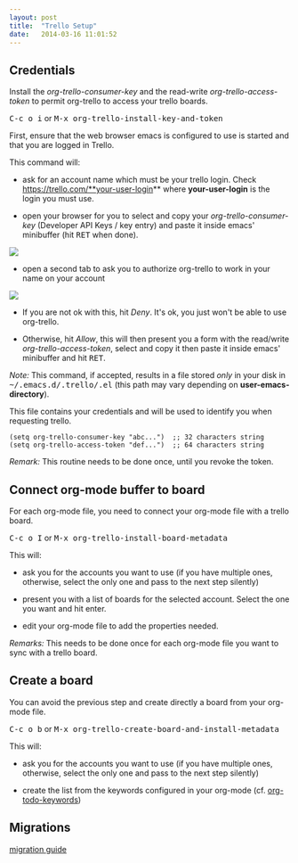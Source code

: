 ```yaml
---
layout: post
title:  "Trello Setup"
date:   2014-03-16 11:01:52
---
```


## Credentials

Install the *org-trello-consumer-key* and the read-write
*org-trello-access-token* to permit org-trello to access your trello boards.

<kbd>C-c o i</kbd> or <kbd>M-x org-trello-install-key-and-token</kbd>

First, ensure that the web browser emacs is configured to use is started and
that you are logged in Trello.

This command will:

- ask for an account name which must be your trello login.  Check
https://trello.com/**your-user-login** where **your-user-login** is the
login you must use.

- open your browser for you to select and copy your *org-trello-consumer-key*
(Developer API Keys / key entry) and paste it inside emacs' minibuffer
(hit <kbd>RET</kbd> when done).

<img src="./images/trello-credentials/retrieve-consumer-key.png" />

- open a second tab to ask you to authorize org-trello to work in your name
on your account

<img src="./images/trello-credentials/authorize-org-trello.png" />

- If you are not ok with this, hit *Deny*.
It's ok, you just won't be able to use org-trello.

- Otherwise, hit *Allow*, this will then present you a form with the read/write
*org-trello-access-token*, select and copy it then paste it inside emacs'
minibuffer and hit <kbd>RET</kbd>.

*Note:* This command, if accepted, results in a file stored *only* in
your disk in <kbd>~/.emacs.d/.trello/<user-login>.el</kbd> (this path
may vary depending on **user-emacs-directory**).

This file contains your credentials and will be used to identify you
when requesting trello.

``` emacs-lisp
(setq org-trello-consumer-key "abc...")  ;; 32 characters string
(setq org-trello-access-token "def...")  ;; 64 characters string
```

*Remark:*
This routine needs to be done once, until you revoke the token.

## Connect org-mode buffer to board

For each org-mode file, you need to connect your org-mode file with a trello
board.

<kbd>C-c o I</kbd> or <kbd>M-x org-trello-install-board-metadata</kbd>

This will:

- ask you for the accounts you want to use (if you have multiple ones,
otherwise, select the only one and pass to the next step silently)

- present you with a list of boards for the selected account.
Select the one you want and hit enter.

- edit your org-mode file to add the properties needed.

*Remarks:*
This needs to be done once for each org-mode file you want to sync with a trello board.

## Create a board

You can avoid the previous step and create directly a board from your org-mode file.

<kbd>C-c o b</kbd> or <kbd>M-x org-trello-create-board-and-install-metadata</kbd>

This will:

- ask you for the accounts you want to use (if you have multiple ones,
otherwise, select the only one and pass to the next step silently)

- create the list from the keywords configured in your org-mode
(cf. [org-todo-keywords](http://orgmode.org/manual/In_002dbuffer-settings.html))

## Migrations

[migration guide](./migration.html)
